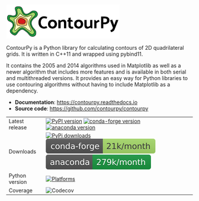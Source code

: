 <picture>
  <source media="(prefers-color-scheme: dark)" srcset="https://raw.githubusercontent.com/contourpy/contourpy/main/docs/_static/contourpy_logo_horiz_white.svg">
  <img alt="ContourPy" src="https://raw.githubusercontent.com/contourpy/contourpy/main/docs/_static/contourpy_logo_horiz.svg" height="90">
</picture>

ContourPy is a Python library for calculating contours of 2D quadrilateral grids.  It is written in C++11 and wrapped using pybind11.

It contains the 2005 and 2014 algorithms used in Matplotlib as well as a newer algorithm that includes more features and is available in both serial and multithreaded versions.  It provides an easy way for Python libraries to use contouring algorithms without having to include Matplotlib as a dependency.

  * **Documentation**: https://contourpy.readthedocs.io
  * **Source code**: https://github.com/contourpy/contourpy

| | |
| --- | --- |
| Latest release | [![PyPI version](https://img.shields.io/pypi/v/contourpy.svg?label=pypi&color=fdae61)](https://pypi.python.org/pypi/contourpy) [![conda-forge version](https://img.shields.io/conda/v/conda-forge/contourpy.svg?label=conda-forge&color=a6d96a)](https://anaconda.org/conda-forge/contourpy) [![anaconda version](https://img.shields.io/conda/v/anaconda/contourpy.svg?label=anaconda&color=1a9641)](https://anaconda.org/anaconda/contourpy) |
| Downloads | [![PyPi downloads](https://img.shields.io/pypi/dm/contourpy?label=pypi&style=flat&color=fdae61)](https://pepy.tech/project/contourpy) [![conda-forge downloads](https://raw.githubusercontent.com/contourpy/condabadges/main/cache/contourpy_conda-forge_monthly.svg)](https://anaconda.org/conda-forge/contourpy) [![anaconda downloads](https://raw.githubusercontent.com/contourpy/condabadges/main/cache/contourpy_anaconda_monthly.svg)](https://anaconda.org/anaconda/contourpy) |
| Python version | [![Platforms](https://img.shields.io/pypi/pyversions/contourpy?color=fdae61)](https://pypi.org/project/contourpy/) |
| Coverage | ![Codecov](https://img.shields.io/codecov/c/gh/contourpy/contourpy?color=fdae61&label=codecov)|
